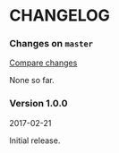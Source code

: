 # CHANGELOG

### Changes on `master`

[Compare changes](https://github.com/codevise/nagios_check_resque/compare/v1.0.0...master)

None so far.

### Version 1.0.0

2017-02-21

Initial release.
